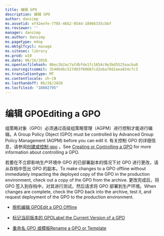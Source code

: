 ```yaml
---
title: 编辑 GPO
description: 编辑 GPO
author: dansimp
ms.assetid: ef42eefe-7705-46b2-954d-18966335cbbf
ms.reviewer: ''
manager: dansimp
ms.author: dansimp
ms.pagetype: mdop
ms.mktglfcycl: manage
ms.sitesec: library
ms.prod: w10
ms.date: 06/16/2016
ms.openlocfilehash: 86ec3b2ac7afdbfde1fc1654c9e3bd5525aacba8
ms.sourcegitcommit: 354664bc527d93f80687cd2eba70d1eea024c7c3
ms.translationtype: MT
ms.contentlocale: zh-CN
ms.lasthandoff: 06/26/2020
ms.locfileid: "10802795"
---
```

# <span data-ttu-id="9130b-103">编辑 GPO</span><span class="sxs-lookup"><span data-stu-id="9130b-103">Editing a GPO</span></span>


<span data-ttu-id="9130b-104">组策略对象（GPO）必须通过高级组策略管理（AGPM）进行控制才能进行编辑。</span><span class="sxs-lookup"><span data-stu-id="9130b-104">A Group Policy Object (GPO) must be controlled by Advanced Group Policy Management (AGPM) before you can edit it.</span></span> <span data-ttu-id="9130b-105">有关控制 GPO 的详细信息，请参阅[创建或控制 gpo](creating-or-controlling-a-gpo-agpm40-ed.md) 。</span><span class="sxs-lookup"><span data-stu-id="9130b-105">See [Creating or Controlling a GPO](creating-or-controlling-a-gpo-agpm40-ed.md) for more information about controlling a GPO.</span></span>

<span data-ttu-id="9130b-106">若要在不立即影响生产环境中 GPO 的已部署副本的情况下对 GPO 进行更改，请从存档中签出 GPO 的副本。</span><span class="sxs-lookup"><span data-stu-id="9130b-106">To make changes to a GPO offline without immediately impacting the deployed copy of the GPO in the production environment, check out a copy of the GPO from the archive.</span></span> <span data-ttu-id="9130b-107">更改完成后，将 GPO 签入到存档中，对其进行测试，然后请求将 GPO 部署到生产环境。</span><span class="sxs-lookup"><span data-stu-id="9130b-107">When changes are complete, check the GPO back into the archive, test it, and request deployment of the GPO to the production environment.</span></span>

-   [<span data-ttu-id="9130b-108">脱机编辑 GPO</span><span class="sxs-lookup"><span data-stu-id="9130b-108">Edit a GPO Offline</span></span>](edit-a-gpo-offline-agpm40.md)

-   [<span data-ttu-id="9130b-109">标记当前版本的 GPO</span><span class="sxs-lookup"><span data-stu-id="9130b-109">Label the Current Version of a GPO</span></span>](label-the-current-version-of-a-gpo-agpm40.md)

-   [<span data-ttu-id="9130b-110">重命名 GPO 或模板</span><span class="sxs-lookup"><span data-stu-id="9130b-110">Rename a GPO or Template</span></span>](rename-a-gpo-or-template-agpm40.md)

 

 





